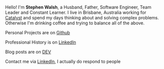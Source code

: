 ---
---

Hello! I'm **Stephen Walsh**, a Husband, Father, Software Engineer, Team Leader and Constant Learner.  I live in Brisbane, Australia working for [Catalyst] and spend my days thinking about and solving complex problems.  Otherwise I'm drinking coffee and trying to balance all of the above.

Personal Projects are on [Github]

Professional History is on [LinkedIn]

Blog posts are on [DEV]

Contact me via [LinkedIn], I actually do respond to people

[Github]: https://github.com/stphnwlsh
[DEV]: https://dev.to/stphnwlsh
[LinkedIn]: https://www.linkedin.com/in/stphnwlsh
[Catalyst]: https://catalyst.concentrix.com/
